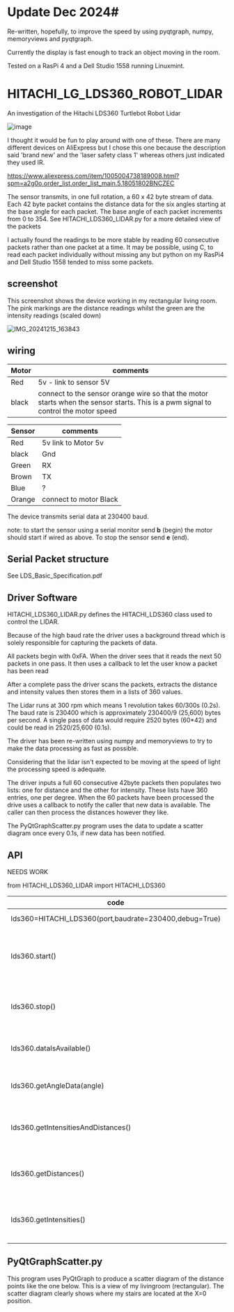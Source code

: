 
# Update Dec 2024#

Re-written, hopefully, to improve the speed by using pyqtgraph, numpy, memoryviews and pyqtgraph.

Currently the display is fast enough to track an object moving in the room.

Tested on a RasPi 4 and a Dell Studio 1558 running Linuxmint.

# HITACHI_LG_LDS360_ROBOT_LIDAR

An investigation of the Hitachi LDS360 Turtlebot Robot Lidar

![image](https://user-images.githubusercontent.com/15849181/229080401-91c47140-bc30-4980-9ec1-eadb665c3e99.png)

I thought it would be fun to play around with one of these. There are many different devices on AliExpress but I chose this one because the description said 'brand new' and the 'laser safety class 1' whereas others just indicated they used IR. 

https://www.aliexpress.com/item/1005004738189008.html?spm=a2g0o.order_list.order_list_main.5.18051802BNCZEC

The sensor transmits, in one full rotation, a 60 x 42 byte stream of data. Each 42 byte packet contains the distance data for the six angles starting at the base angle for each packet. The base angle of each packet increments from 0 to 354. See HITACHI_LDS360_LIDAR.py for a more detailed view of the packets

I actually found the readings to be more stable by reading 60 consecutive packets rather than one packet at a time. It may be possible, using C, to read each packet individually without missing any but python on my RasPi4 and Dell Studio 1558 tended to miss some packets. 

## screenshot

This screenshot shows the device working in my rectangular living room. The pink markings are the distance readings whilst the green are the intensity readings (scaled down)

![IMG_20241215_163843](https://github.com/user-attachments/assets/d673b2e5-67af-4444-bbc9-c18ab2af9910)



## wiring

|Motor| comments                                                                                                                           |
|-----|------------------------------------------------------------------------------------------------------------------------------------|
|Red| 5v - link to sensor 5V                                                                                                             |
|black| connect to the sensor orange wire so that the motor starts when the sensor starts. This is a pwm signal to control the motor speed 

|Sensor| comments               |
|------|------------------------|
|Red| 5v link to Motor 5v    |
|black| Gnd                    |
|Green| RX                     |
|Brown| TX                     |
|Blue| ?                      |
|Orange| connect to motor Black |

The device transmits serial data at 230400 baud.

note: to start the sensor using a serial monitor send **b** (begin) the motor should start if wired as above. To stop the sensor send **e** (end).

## Serial Packet structure

See LDS_Basic_Specification.pdf


## Driver Software

HITACHI_LDS360_LIDAR.py defines the HITACHI_LDS360 class used to control the LIDAR.

Because of the high baud rate the driver uses a background thread which is solely responsible for capturing the packets of data. 

All packets begin with 0xFA. When the driver sees that it reads the next 50 packets in one pass. It then uses a callback to let the user know a packet has been read

After a complete pass the driver scans the packets, extracts the distance and intensity values then stores them in a lists of 360 values.

The Lidar runs at 300 rpm which means 1 revolution takes 60/300s (0.2s). The baud rate is 230400 which is approximately 230400/9 (25,600) bytes per second. A single pass of data would require 2520 bytes (60*42) and could be read in 2520/25,600 (0.1s). 

The driver has been re-written using numpy and memoryviews to try to make the data processing as fast as possible.

Considering that the lidar isn't expected to be moving at the speed of light the processing speed is adequate.

The driver inputs a full 60 consecutive 42byte packets then populates two lists: one for distance and the other for intensity. These lists have 360 entries, one per degree. When the 60 packets have been processed the drive uses a callback to notify the caller that new data is available. The caller can then process the distances however they like.

The PyQtGraphScatter.py program uses the data to update a scatter diagram once every 0.1s, if new data has been notified.

## API


NEEDS WORK

from HITACHI_LDS360_LIDAR import HITACHI_LDS360

| code | comment |
|------|---------|
|lds360=HITACHI_LDS360(port,baudrate=230400,debug=True)| serial port depends on platform |
|lds360.start()| opens the serial port,starts the motor, there will be a slight delay till the datastream begins (header_timeout)|
|lds360.stop()| switches off the motor , terminates the background task and closes the serial port|
|lds360.dataIsAvailable()| True if the raw data array has been filled with 60 packets of data|
|lds360.getAngleData(angle)| return the (intensity,distance) values at the given angle|
|lds360.getIntensitiesAndDistances()| returns a tuple of two arrays (intensity,distance). Each array has 360 entries|
|lds360.getDistances()| returns a list of 360 corresponding tuples (x,y) for available data points|
|lds360.getIntensities()| returns a list of 360 corresponding tuples (x,y) for available data points|


## PyQtGraphScatter.py
This program uses PyQtGraph to produce a scatter diagram of the distance points like the one below. This is a view of my livingroom (rectangular). The scatter diagram clearly shows where my stairs are located at the X=0 position.




